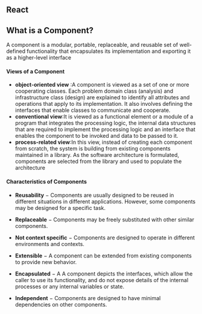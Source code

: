 ## React


## What is a Component?
A component is a modular, portable, replaceable, and reusable set of well-defined functionality that encapsulates its implementation and exporting it as a higher-level interface

#### Views of a Component
- **object-oriented view** :A component is viewed as a set of one or more cooperating classes. Each problem domain class (analysis) and infrastructure class (design) are explained to identify all attributes and operations that apply to its implementation. It also involves defining the interfaces that enable classes to communicate and cooperate.
- **conventional view**:It is viewed as a functional element or a module of a program that integrates the processing logic, the internal data structures that are required to implement the processing logic and an interface that enables the component to be invoked and data to be passed to it.
- **process-related view**:In this view, instead of creating each component from scratch, the system is building from existing components maintained in a library. As the software architecture is formulated, components are selected from the library and used to populate the architecture

#### Characteristics of Components

- **Reusability** − Components are usually designed to be reused in different situations in different applications. However, some components may be designed for a specific task.

- **Replaceable** − Components may be freely substituted with other similar components.

- **Not context specific** − Components are designed to operate in different environments and contexts.

- **Extensible** − A component can be extended from existing components to provide new behavior.

- **Encapsulated** − A A component depicts the interfaces, which allow the caller to use its functionality, and do not expose details of the internal processes or any internal variables or state.

- **Independent** − Components are designed to have minimal dependencies on other components.
